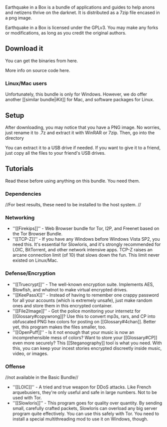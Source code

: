 Earthquake in a Box is a bundle of applications and guides to help anons and netizens thrive on the darknet. It is distributed as a 7zip file encased in a png image.

Earthquake in a Box is licensed under the GPLv3. You may make any forks or modifications, as long as you credit the original authors.

## Download it

You can get the binaries from here.

More info on source code here.

### Linux/Mac users

Unfortunately, this bundle is only for Windows. However, we do offer another [[similar bundle|iKit]] for Mac, and software packages for Linux.

## Setup

After downloading, you may notice that you have a PNG image. No worries, just rename it to .7z and extract it with WinRAR or 7zip. Then, go into the directory

You can extract it to a USB drive if needed. If you want to give it to a friend, just copy all the files to your friend's USB drives.

## Tutorials

Read these before using anything on this bundle. You need them.

### Dependencies

//For best results, these need to be installed to the host system. //

### Networking

* ''[[Firekips]]'' - Web Browser bundle for Tor, I2P, and Freenet based on the Tor Browser Bundle.
* ''[[TCP-Z]]'' - If you have any Windows before Windows Vista SP2, you need this. It's essential for Slowloris, and it's strongly recommended for LOIC, BitTorrent, and other network intensive apps. TCP-Z raises an arcane connection limit (of 10) that slows down the fun. This limit never existed on Linux/Mac.

### Defense/Encryption

* ''[[Truecrypt]]'' - The well-known encryption suite. Implements AES, Blowfish, and whatnot to make virtual encrypted drives.
* ''[[KeePassX]]'' - Instead of having to remember one crappy password for all your accounts (which is extremely unsafe), just make random ones and store them in this encrypted container.
* ''[[File2Image]]'' - Got the police monitoring your internetz for [[Glossary#copywrong]]? Use this to convert mp3s, rars, and CP into obfuscated PNG hex colors for posting on [[Glossary#4chan]]. Better yet, this program makes the files smaller, too.
* ''[[OpenPuff]]'' - Is it not enough that your music is now an incomprehensible mess of colors? Want to store your [[Glossary#CP]] even more securely? This [[Steganography]] tool is what you need. With this, you can keep your incest stories encrypted discreetly inside music, video, or images.

### Offense 
//not available in the Basic Bundle//

* ''[[LOIC]]'' - A tried and true weapon for DDoS attacks. Like French arquebusiers, they're only useful and safe in large numbers. Not to be used with Tor.
* ''[[Slowloris]]'' - This program goes for quality over quantity. By sending small, carefully crafted packets, Slowloris can overload any big server program quite effectively. You can use this safely with Tor. You need to install a special multithreading mod to use it on Windows, though.
